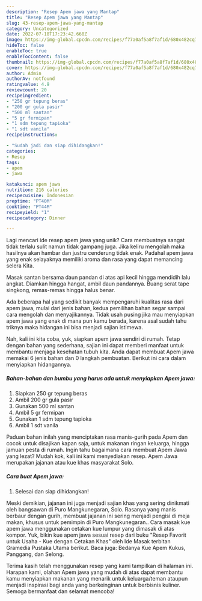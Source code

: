 ```yaml
---
description: "Resep Apem jawa yang Mantap"
title: "Resep Apem jawa yang Mantap"
slug: 43-resep-apem-jawa-yang-mantap
category: Uncategorized
date: 2022-07-18T17:23:42.668Z
image: https://img-global.cpcdn.com/recipes/f77a0af5a8f7af1d/680x482cq70/apem-jawa-foto-resep-utama.jpg
hideToc: false
enableToc: true
enableTocContent: false
thumbnail: https://img-global.cpcdn.com/recipes/f77a0af5a8f7af1d/680x482cq70/apem-jawa-foto-resep-utama.jpg
cover: https://img-global.cpcdn.com/recipes/f77a0af5a8f7af1d/680x482cq70/apem-jawa-foto-resep-utama.jpg
author: Admin
authorAv: notfound
ratingvalue: 4.9
reviewcount: 20
recipeingredient:
- "250 gr tepung beras"
- "200 gr gula pasir"
- "500 ml santan"
- "5 gr fermipan"
- "1 sdm tepung tapioka"
- "1 sdt vanila"
recipeinstructions:

- "Sudah jadi dan siap dihidangkan!"
categories:
- Resep
tags:
- apem
- jawa

katakunci: apem jawa 
nutrition: 216 calories
recipecuisine: Indonesian
preptime: "PT40M"
cooktime: "PT44M"
recipeyield: "1"
recipecategory: Dinner

---
```





Lagi mencari ide resep apem jawa yang unik? Cara membuatnya sangat tidak terlalu sulit namun tidak gampang juga. Jika keliru mengolah maka hasilnya akan hambar dan justru cenderung tidak enak. Padahal apem jawa yang enak selayaknya memiliki aroma dan rasa yang dapat memancing selera Kita.





Masak santan bersama daun pandan di atas api kecil hingga mendidih lalu angkat. Diamkan hingga hangat, ambil daun pandannya. Buang serat tape singkong, remas-remas hingga halus benar.

Ada beberapa hal yang sedikit banyak mempengaruhi kualitas rasa dari apem jawa, mulai dari jenis bahan, kedua pemilihan bahan segar sampai cara mengolah dan menyajikannya. Tidak usah pusing jika mau menyiapkan apem jawa yang enak di mana pun kamu berada, karena asal sudah tahu triknya maka hidangan ini bisa menjadi sajian istimewa.






Nah, kali ini kita coba, yuk, siapkan apem jawa sendiri di rumah. Tetap dengan bahan yang sederhana, sajian ini dapat memberi manfaat untuk membantu menjaga kesehatan tubuh kita. Anda dapat membuat Apem jawa memakai 6 jenis bahan dan 0 langkah pembuatan. Berikut ini cara dalam menyiapkan hidangannya.

<!--inarticleads1-->

##### Bahan-bahan dan bumbu yang harus ada untuk menyiapkan Apem jawa:

1. Siapkan 250 gr tepung beras
1. Ambil 200 gr gula pasir
1. Gunakan 500 ml santan
1. Ambil 5 gr fermipan
1. Gunakan 1 sdm tepung tapioka
1. Ambil 1 sdt vanila


Paduan bahan inilah yang menciptakan rasa manis-gurih pada Apem dan cocok untuk disajikan kapan saja, untuk makanan ringan keluarga, hingga jamuan pesta di rumah. Ingin tahu bagaimana cara membuat Apem Jawa yang lezat? Mudah kok, kali ini kami menyediakan resep. Apem Jawa merupakan jajanan atau kue khas masyarakat Solo. 

<!--inarticleads2-->

##### Cara buat Apem jawa:


1. Selesai dan siap dihidangkan!

Meski demikian, jajanan ini juga menjadi sajian khas yang sering dinikmati oleh bangsawan di Puro Mangkunegaran, Solo. Rasanya yang manis berbaur dengan gurih, membuat jajanan ini sering menjadi pengisi di meja makan, khusus untuk pemimpin di Puro Mangkunegaran.. Cara masak kue apem jawa menggunakan cetakan kue lumpur yang dimasak di atas kompor. Yuk, bikin kue apem jawa sesuai resep dari buku &#34;Resep Favorit untuk Usaha - Kue dengan Cetakan Khas&#34; oleh Ide Masak terbitan Gramedia Pustaka Utama berikut. Baca juga: Bedanya Kue Apem Kukus, Panggang, dan Selong. 

Terima kasih telah menggunakan resep yang kami tampilkan di halaman ini. Harapan kami, olahan Apem jawa yang mudah di atas dapat membantu kamu menyiapkan makanan yang menarik untuk keluarga/teman ataupun menjadi inspirasi bagi anda yang berkeinginan untuk berbisnis kuliner. Semoga bermanfaat dan selamat mencoba!
